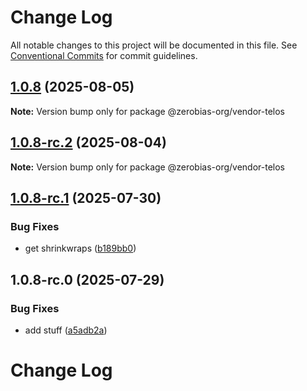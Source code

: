 # Change Log

All notable changes to this project will be documented in this file.
See [Conventional Commits](https://conventionalcommits.org) for commit guidelines.

## [1.0.8](https://github.com/zerobias-org/vendor/compare/@zerobias-org/vendor-telos@1.0.8-rc.2...@zerobias-org/vendor-telos@1.0.8) (2025-08-05)

**Note:** Version bump only for package @zerobias-org/vendor-telos





## [1.0.8-rc.2](https://github.com/zerobias-org/vendor/compare/@zerobias-org/vendor-telos@1.0.8-rc.1...@zerobias-org/vendor-telos@1.0.8-rc.2) (2025-08-04)

**Note:** Version bump only for package @zerobias-org/vendor-telos





## [1.0.8-rc.1](https://github.com/zerobias-org/vendor/compare/@zerobias-org/vendor-telos@1.0.8-rc.0...@zerobias-org/vendor-telos@1.0.8-rc.1) (2025-07-30)


### Bug Fixes

* get shrinkwraps ([b189bb0](https://github.com/zerobias-org/vendor/commit/b189bb0cf53ad66427530ccc0eab7824527942d3))





## 1.0.8-rc.0 (2025-07-29)


### Bug Fixes

* add stuff ([a5adb2a](https://github.com/zerobias-org/vendor/commit/a5adb2aecd0670c42e9077affecb6a047bf30fc6))





# Change Log
